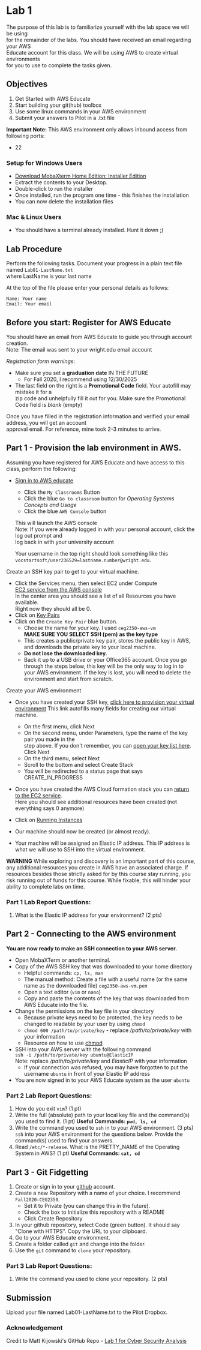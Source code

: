 # Lab 1
The purpose of this lab is to familiarize yourself with the lab space we will be using  
for the remainder of the labs.  You should have received an email regarding your AWS  
Educate account for this class.  We will be using AWS to create virtual environments  
for you to use to complete the tasks given.

## Objectives
1. Get Started with AWS Educate
2. Start building your git(hub) toolbox
3. Use some linux commands in your AWS environment
5. Submit your answers to Pilot in a .txt file

**Important Note:**  This AWS environment only allows inbound access from following ports:
* 22

### Setup for Windows Users
* [Download MobaXterm Home Edition: Installer Edition](https://download.mobatek.net/2032020060430358/MobaXterm_Installer_v20.3.zip)
* Extract the contents to your Desktop.
* Double-click to run the installer
* Once installed, run the program one time - this finishes the installation
* You can now delete the installation files

### Mac & Linux Users
* You should have a terminal already installed.  Hunt it down ;)

## Lab Procedure
Perform the following tasks.  Document your progress in a plain text file named `Lab01-LastName.txt`  
where LastName is your last name

At the top of the file please enter your personal details as follows:
```
Name: Your name
Email: Your email

```

## Before you start: Register for AWS Educate
You should have an email from AWS Educate to guide you through account creation.  
Note: The email was sent to your wright.edu email account

*Registration form warnings*:
* Make sure you set a **graduation date** IN THE FUTURE
  * For Fall 2020, I recommend using 12/30/2025
* The last field on the right is a **Promotional Code** field.  Your autofill may mistake it for a  
  zip code and unhelpfully fill it out for you.  Make sure the Promotional Code field is *blank* (empty)

Once you have filled in the registration information and verified your email address, you will get an account  
approval email.  For reference, mine took 2-3 minutes to arrive.

## Part 1 - Provision the lab environment in AWS.  
Assuming you have registered for AWS Educate and have access to this class, perform the following:

* [Sign in to AWS educate](https://www.awseducate.com/signin/SiteLogin)
  * Click the `My Classrooms` Button
  * Click the blue `Go to classroom` button for *Operating Systems Concepts and Usage*
  * Click the blue `AWS Console` button  
  
  This will launch the AWS console  
  Note: If you were already logged in with your personal account, click the log out prompt and  
  log back in with your university account
  
  Your username in the top right should look something like this  
  `vocstartsoft/user236529=lastname.number@wright.edu`.

Create an SSH key pair to get to your virtual machine.

* Click the Services menu, then select EC2 under Compute  
  [EC2 service from the AWS console](https://console.aws.amazon.com/ec2/v2/home?region=us-east-1#Home:)  
  In the center area you should see a list of all Resources you have available.  
  Right now they should all be 0.
* Click on [Key Pairs](https://console.aws.amazon.com/ec2/v2/home?region=us-east-1#KeyPairs:sort=keyName) 
* Click on the `Create Key Pair` blue button.  
  * Choose the name for your key.  I used `ceg2350-aws-vm`  
  **MAKE SURE YOU SELECT SSH (pem) as the key type**
  * This creates a public/private key pair, stores the public key in AWS, and downloads the private key to your local machine.
  * **Do not lose the downloaded key.**  
  * Back it up to a USB drive or your Office365 account.  Once you go through the steps below, this key will be the only way to log in to your AWS environment.  If the key is lost, you will need to delete the environment and start from scratch.

Create your AWS environment

* Once you have created your SSH key, [click here to provision your virtual environment](https://console.aws.amazon.com/cloudformation/home?region=us-east-1#/stacks/new?stackName=CEG-2350&templateURL=https:%2F%2Fwsu-cecs-cf-templates.s3.us-east-2.amazonaws.com%2Fceg2350.yml)
  This link autofills many fields for creating our virtual machine.
  * On the first menu, click Next
  * On the second menu, under Parameters, type the name of the key pair you made in the  
  step above.  If you don't remember, you can [open your key list here](https://console.aws.amazon.com/ec2/v2/home?region=us-east-1#KeyPairs:sort=keyName).  Click Next
  * On the third menu, select Next
  * Scroll to the bottom and select Create Stack
  * You will be redirected to a status page that says CREATE_IN_PROGRESS

* Once you have created the AWS Cloud formation stack you can [return to the EC2 service](https://console.aws.amazon.com/ec2/v2/home?region=us-east-1#Home:).  
  Here you should see additional resources have been created (not everything says 0 anymore) 
* Click on [Running Instances](https://console.aws.amazon.com/ec2/v2/home?region=us-east-1#Instances:sort=instanceState)
* Our machine should now be created (or almost ready).
* Your machine will be assigned an Elastic IP address.  This IP address is what we will use to SSH into the
  virtual environment.

**WARNING**
While exploring and discovery is an important part of this course, any additional resources you create in AWS have an associated charge.  If resources besides those strictly asked for by this course stay running, you risk running out of funds for this course.  While fixable, this will hinder your ability to complete labs on time.

### Part 1 Lab Report Questions:
1. What is the Elastic IP address for your environment? (2 pts)

## Part 2 - Connecting to the AWS environment
**You are now ready to make an SSH connection to your AWS server.**  
* Open MobaXTerm or another terminal.
* Copy of the AWS SSH key that was downloaded to your home directory
  * Helpful commands: `cp, ls, man`
  * The manual method: Create a file with a useful name (or the same name as the downloaded file) `ceg2350-aws-vm.pem`
  * Open a text editor (`vim` or `nano`)
  * Copy and paste the contents of the key that was downloaded from AWS Educate into the file.  
* Change the permissions on the key file in your directory
  * Because private keys need to be protected, the key needs to be changed to readable by your user by using `chmod`
  * `chmod 600 /path/to/private/key` - replace */path/to/private/key* with your information
  * Resource on how to use [chmod](https://www.howtogeek.com/437958/how-to-use-the-chmod-command-on-linux/)
* SSH into your AWS server with the following command  
    `ssh -i /path/to/private/key ubuntu@ElasticIP`  
    Note: replace */path/to/private/key* and *ElasticIP* with your information
  * If your connection was refused, you may have forgotten to put the username `ubuntu` in front of your Elastic IP address
* You are now signed in to your AWS Educate system as the user `ubuntu`

### Part 2 Lab Report Questions:
1. How do you exit `vim`? (1 pt)
2. Write the full (absolute) path to your local key file and the command(s) you used to find it. (1 pt)
**Useful Commands: `pwd, ls, cd`**
2. Write the command you used to `ssh` in to your AWS environment. (3 pts)
`ssh` into your AWS environment for the questions below.  Provide the command(s) used to find your answers.
3. Read `/etc/*-release`.  What is the PRETTY_NAME of the Operating System in AWS? (1 pt)
**Useful Commands: `cat, cd`**

## Part 3 - Git Fidgetting
1. Create or sign in to your [github](https://github.com/) account.
2. Create a new Repository with a name of your choice.  I recommend `Fall2020-CEG2350`. 
    * Set it to Private (you can change this in the future).  
    * Check the box to Initialize this repository  with a README
    * Click Create Repository
3. In your github repository, select Code (green button).  It should say "Clone with HTTPS".  Copy the URL to your clipboard.
4. Go to your AWS Educate environment.
5. Create a folder called `git` and change into the folder.
6. Use the `git` command to `clone` your repository.

### Part 3 Lab Report Questions:
1. Write the command you used to clone your repository. (2 pts)

## Submission
Upload your file named Lab01-LastName.txt to the Pilot Dropbox.

### Acknowledgement
Credit to Matt Kijowski's GitHub Repo - [Lab 1 for Cyber Security Analysis](https://github.com/mkijowski/cyber-security-analysis-applied/blob/master/labs/lab1.md)
